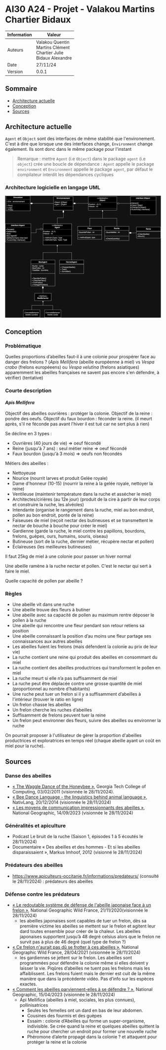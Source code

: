 # AI30 A24 - Projet - Valakou Martins Chartier Bidaux

| Information | Valeur                                                                         |
| ----------- | ------------------------------------------------------------------------------ |
| Auteurs     | Valakou Quentin <br> Martins Clément <br> Chartier Julie <br> Bidaux Alexandre |
| Date        | 27/11/24                                                                       |
| Version     | 0.0.1                                                                          |

## Sommaire

- [Architecture actuelle](#architecture-actuelle)
- [Conception](#conception)
- [Sources](#sources)

## Architecture actuelle

`Agent` et `Object` sont des interfaces de même stabilité que l'environement. C'est à dire que lorsque une des interfaces change, `Environment` change également. Ils sont donc dans le même package pour l'instant

> Remarque : mettre `Agent` (i.e `Object`) dans le package `agent` (i.e `object`) crée une boucle de dépendance :
> `Agent` appelle le package `environment` et `Environment` appelle le package `agent`, par défaut le compilateur interdit les dépendances cycliques

### Architecture logicielle en langage UML 

![Première version](/architecture/projet_uml.png "Architecture du projet en UML")

## Conception

### Problématique

Quelles proportions d’abeilles faut-il à une colonie pour prospérer face au danger des frelons ? (_Apis Mellifera_ (abeille européenne à miel) vs _Vespa crabo_ (frelons européeens) ou _Vespa velutina_ (frelons asiatiques) apparemment les abeilles françaises ne savent pas encore s'en défendre, à vérifier) (tentative)

### Courte description

#### _Apis Mellifera_

Objectif des abeilles ouvrières : protéger la colonie.
Objectif de la reine : pondre des oeufs.
Objectif du faux bourdon : féconder la reine. (il meurt après, s'il ne féconde pas avant l'hiver il est tué car ne sert plus à rien)

Se décline en 3 types :

- Ouvrières (40 jours de vie) => oeuf fécondé
- Reine (jusqu'à 7 ans) : seul métier reine => oeuf fécondé
- Faux bourdon (jusqu'à 3 mois) => oeufs non fécondés

Métiers des abeilles :

- Nettoyeuse
- Nourice (nourrit larves et produit Gelée royale)
- Dame d'honneur (10-15) (nourrir la reine à la gelée royale, nettoyer la reine)
- Ventileuse (maintenir température dans la ruche et assécher le miel)
- Architectes/cirières (au 12e jour) (produit de la cire à partir de leur corps et construire la ruche, les alvéoles)
- Intendante (organise le rangement dans la ruche, miel au bon endroit, pollen au bon endroit, ponte de la reine)
- Faiseuses de miel (reçoit nectar des butineuses et se transmettent le nectar de bouche à bouche pour créer le miel)
- Gardienne (garde la ruche, le miel contre les papillons, bourdons, frelons, guèpes, ours, humains, souris, oiseau)
- Butineuse (sort de la ruche, dernier métier, récupère nectar et pollen)
- Éclaireuses (les meilleures butineuses)

Il faut 25kg de miel à une colonie pour passer un hiver normal

Une abeille ramène à la ruche nectar et pollen. C'est le nectar qui sert à faire le miel.

Quelle capacité de pollen par abeille ?

### Règles

- Une abeille vit dans une ruche
- Une abeille trouve des fleurs à butiner
- Une abeille avec sa capacité de pollen au maximum rentre déposer le pollen à la ruche
- Une abeille qui rencontre une fleur pendant son retour retiens sa position
- Une abeille connaissant la position d’au moins une fleur partage ses connaissances aux autres abeilles
- Les abeilles fuient les frelons (mais défendent la colonie au prix de leur vie)
- La ruche contient une reine qui produit des abeilles en consommant du miel
- La ruche contient des abeilles productrices qui transforment le pollen en miel
- La ruche meurt si elle n’a pas suffisamment de miel
- La ruche peut être déplacée contre une grosse quantité de miel (proportionnel au nombre d’habitants)
- Une ruche peut tuer un frelon si il y a suffisamment d’abeilles à l'intérieur (trouver le ratio en ligne)
- Un frelon chasse les abeilles
- Un frelon cherche les ruches d’abeilles
- Suffisamment de frelons peuvent tuer la reine
- Un frelon peut environner des fleurs, suivre des abeilles ou environner la ruche

On pourrait proposer à l'utilisateur de gérer la proportion d'abeilles productrices et exploratrices en temps réel (chaque abeille ayant un coût en miel pour la ruche).

## Sources

### Danse des abeilles

- [« The Waggle Dance of the Honeybee »](https://www.youtube.com/watch?v=bFDGPgXtK-U), Georgia Tech College of Computing, 03/02/2011 (visionnée le 28/11/2024).
- [« Bee Dance Language - the linguistics behind animal language »](https://www.youtube.com/watch?v=pb1lRI-YePU), NativLang, 20/12/2014 (visionnée le 28/11/2024)
- [« Les moyens de communication impressionnants des abeilles »](https://www.nationalgeographic.fr/video/animaux/les-moyens-de-communication-impressionnants-des-abeilles), National Geographic, 14/09/2023 (visionnée le 28/11/2024)

### Généralités et apiculture

- Podcast Le bruit de la ruche (Saison 1, épisodes 1 à 5 écoutés le 28/11/2024)
- Documentaire « Des abeilles et des hommes - Et si les abeilles disparaissaient », Markus Imhoof, 2012 (visionné le 28/11/2024)

### Prédateurs des abeilles

- https://www.apiculteurs-occitanie.fr/informations/predateurs/ (consulté le 28/11/2024) : prédateurs des abeilles

### Défense contre les prédateurs

- [« Le redoutable système de défense de l'abeille japonaise face à un frelon »](https://www.youtube.com/watch?v=bDHWv8_-f4U), National Geographic Wild France, 21/11/2020(visionnée le 28/11/2024)
  - les abeilles japonaises sont capables de tuer un frelon, dès sa première victime les abeilles se mettent sur le frelon et agitent leur dard toutes ensemble pour créer de la chaleur. Les abeilles japonaises supportent jusqu’à 48 degré celsius alors que le frelon ne survit pas à plus de 46 degré (quel type de frelon ?)
- [« Ce frelon n'aurait pas dû se frotter à ces abeilles »](https://www.youtube.com/watch?v=N_AO8XvAZgQ), National Geographic Wild France, 28/04/2021 (visionnée le 28/11/2024)
  - les gardiennes se jettent sur le frelon. Les abeilles sont programmées pour défendre la colonie même si elles doivent y laisser la vie. Piqûres d’abeilles ne tuent pas les frelons mais les affaiblissent. Les frelons fuient mais le dernier est cuit de la même manière que dans la précédente vidéo. Pas d’info sur les espèces exactes.
- [« Comment les abeilles parviennent-elles à se défendre ? »](https://www.nationalgeographic.fr/video/animaux/comment-les-abeilles-parviennent-elles-a-se-defendre), National Geographic, 15/04/2023 (visionnée le 28/11/2024)
  - Api Mellifica (abeilles à miel, sociales, les plus connues), pollinisatrices
    - Seules les femelles ont un dard en bas de leur abdomen.
    - Cousines des fourmis et des guèpes
    - Essaim : colonie d’Abeilles qui forme un super-organisme, indivisible. Se crée quand la reine et quelques abeilles quittent la ruche pour chercher un endroit pour former une nouvelle ruche
    - Phéromone d’alerte propagé dans la colonie ? et attaquent pour protéger la reine et la colonie
